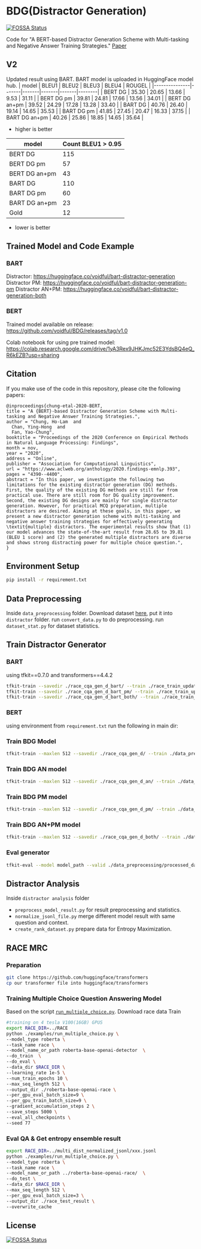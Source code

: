 # BDG(Distractor Generation)

[![FOSSA Status](https://app.fossa.com/api/projects/git%2Bgithub.com%2Fvoidful%2FBDG.svg?type=shield)](https://app.fossa.com/projects/git%2Bgithub.com%2Fvoidful%2FBDG?ref=badge_shield)

Code for "A BERT-based Distractor Generation Scheme with Multi-tasking and
Negative Answer Training Strategies."
[Paper](https://www.aclweb.org/anthology/2020.findings-emnlp.393/)

## V2

Updated result using BART. BART model is uploaded in HuggingFace model hub. |
model | BLEU1 | BLEU2 | BLEU3 | BLEU4 | ROUGEL |
|---------------|-------|-------|-------|-------|--------| | BERT DG | 35.30 |
20.65 | 13.66 | 9.53 | 31.11 | | BERT DG pm | 39.81 | 24.81 | 17.66 | 13.56 |
34.01 | | BERT DG an+pm | 39.52 | 24.29 | 17.28 | 13.28 | 33.40 | | BART DG |
40.76 | 26.40 | 19.14 | 14.65 | 35.53 | | BART DG pm | 41.85 | 27.45 | 20.47 |
16.33 | 37.15 | | BART DG an+pm | 40.26 | 25.86 | 18.85 | 14.65 | 35.64 |

- higher is better

| model         | Count BLEU1 > 0.95 |
| ------------- | ------------------ |
| BERT DG       | 115                |
| BERT DG pm    | 57                 |
| BERT DG an+pm | 43                 |
| BART DG       | 110                |
| BART DG pm    | 60                 |
| BART DG an+pm | 23                 |
| Gold          | 12                 |

- lower is better

## Trained Model and Code Example

### BART

Distractor: https://huggingface.co/voidful/bart-distractor-generation
Distractor PM: https://huggingface.co/voidful/bart-distractor-generation-pm
Distractor AN+PM: https://huggingface.co/voidful/bart-distractor-generation-both

### BERT

Trained model available on release:
https://github.com/voidful/BDG/releases/tag/v1.0

Colab notebook for using pre trained model:
https://colab.research.google.com/drive/1yA3Rex9JHKJmc52E3YdsBQ4eQ_R6kEZB?usp=sharing

## Citation

If you make use of the code in this repository, please cite the following
papers:

    @inproceedings{chung-etal-2020-BERT,
    title = "A {BERT}-based Distractor Generation Scheme with Multi-tasking and Negative Answer Training Strategies.",
    author = "Chung, Ho-Lam  and
      Chan, Ying-Hong  and
      Fan, Yao-Chung",
    booktitle = "Proceedings of the 2020 Conference on Empirical Methods in Natural Language Processing: Findings",
    month = nov,
    year = "2020",
    address = "Online",
    publisher = "Association for Computational Linguistics",
    url = "https://www.aclweb.org/anthology/2020.findings-emnlp.393",
    pages = "4390--4400",
    abstract = "In this paper, we investigate the following two limitations for the existing distractor generation (DG) methods. First, the quality of the existing DG methods are still far from practical use. There are still room for DG quality improvement. Second, the existing DG designs are mainly for single distractor generation. However, for practical MCQ preparation, multiple distractors are desired. Aiming at these goals, in this paper, we present a new distractor generation scheme with multi-tasking and negative answer training strategies for effectively generating \textit{multiple} distractors. The experimental results show that (1) our model advances the state-of-the-art result from 28.65 to 39.81 (BLEU 1 score) and (2) the generated multiple distractors are diverse and shows strong distracting power for multiple choice question.",
    }

## Environment Setup

```bash
pip install -r requirement.txt
```

## Data Preprocessing

Inside `data_preprocessing` folder.
Download dataset
[here](https://github.com/Yifan-Gao/Distractor-Generation-RACE), put it into
`distractor` folder.
run `convert_data.py` to do preprocessing.
run `dataset_stat.py` for dataset statistics.

## Train Distractor Generator

### BART

using tfkit==0.7.0 and transformers==4.4.2

```bash
tfkit-train --savedir ./race_cqa_gen_d_bart/ --train ./race_train_updated_cqa_dsep_a_bart.csv --test ./race_test_updated_cqa_dsep_a_bart.csv --model seq2seq  --config facebook/bart-base --batch 9 --epoch 10 --grad_accum 2 --no_eval;
tfkit-train --savedir ./race_cqa_gen_d_bart_pm/ --train ./race_train_updated_cqa_dsep_a_bart.csv --test ./race_test_updated_cqa_dsep_a_bart.csv --model seq2seq  --config facebook/bart-base --batch 9 --epoch 10 --grad_accum 2 --no_eval --likelihood pos;
tfkit-train --savedir ./race_cqa_gen_d_bart_both/ --train ./race_train_updated_cqa_dsep_a_bart.csv --test ./race_test_updated_cqa_dsep_a_bart.csv --model seq2seq  --config facebook/bart-base --batch 9 --epoch 10 --grad_accum 2 --no_eval --likelihood both;
```

### BERT

using environment from `requirement.txt`
run the following in main dir:

### Train BDG Model

```bash
tfkit-train --maxlen 512 --savedir ./race_cqa_gen_d/ --train ./data_preprocessing/processed_data/race_train_updated_cqa_dsep_a.csv --test ./data_preprocessing/processed_data/race_test_updated_cqa_dsep_a.csv --model onebyone --tensorboard  --config bert-base-cased --batch 30 --epoch 6;
```

### Train BDG AN model

```bash
tfkit-train --maxlen 512 --savedir ./race_cqa_gen_d_an/ --train ./data_preprocessing/processed_data/race_train_updated_cqa_dsep_a.csv --test ./data_preprocessing/processed_data/race_test_updated_cqa_dsep_a.csv --model onebyone-neg --tensorboard  --config bert-base-cased --batch 30 --epoch 6;
```

### Train BDG PM model

```bash
tfkit-train --maxlen 512 --savedir ./race_cqa_gen_d_pm/ --train ./data_preprocessing/processed_data/race_train_updated_cqa_dsep_a.csv --test ./data_preprocessing/processed_data/race_test_updated_cqa_dsep_a.csv --model onebyone-pos --tensorboard  --config bert-base-cased --batch 30 --epoch 6;
```

### Train BDG AN+PM model

```bash
tfkit-train --maxlen 512 --savedir ./race_cqa_gen_d_both/ --train ./data_preprocessing/processed_data/race_train_updated_cqa_dsep_a.csv --test ./data_preprocessing/processed_data/race_test_updated_cqa_dsep_a.csv --model onebyone-both --tensorboard  --config bert-base-cased --batch 30 --epoch 6;
```

### Eval generator

```bash
tfkit-eval --model model_path --valid ./data_preprocessing/processed_data/race_test_updated_cqa_dall.csv --metric nlg
```

## Distractor Analysis

Inside `distractor analysis` folder

- `preprocess_model_result.py` for result preprocessing and statistics.
- `normalize_jsonl_file.py` merge different model result with same question and
  context.
- `create_rank_dataset.py` prepare data for Entropy Maximization.

## RACE MRC

### Preparation

```bash
git clone https://github.com/huggingface/transformers
cp our transformer file into huggingface/transformers
```

### Training Multiple Choice Question Answering Model

Based on the script [`run_multiple_choice.py`](). Download race data Train

```bash
#training on 4 tesla V100(16GB) GPUS
export RACE_DIR=../RACE
python ./examples/run_multiple_choice.py \
--model_type roberta \
--task_name race \
--model_name_or_path roberta-base-openai-detector  \
--do_train  \
--do_eval \
--data_dir $RACE_DIR \
--learning_rate 1e-5 \
--num_train_epochs 10 \
--max_seq_length 512 \
--output_dir ./roberta-base-openai-race \
--per_gpu_eval_batch_size=9 \
--per_gpu_train_batch_size=9 \
--gradient_accumulation_steps 2 \
--save_steps 5000 \
--eval_all_checkpoints \
--seed 77
```

### Eval QA & Get entropy ensemble result

```bash
export RACE_DIR=../multi_dist_normalized_jsonl/xxx.jsonl
python ./examples/run_multiple_choice.py \
--model_type roberta \
--task_name race \
--model_name_or_path ../roberta-base-openai-race/  \
--do_test \
--data_dir $RACE_DIR \
--max_seq_length 512 \
--per_gpu_eval_batch_size=3 \
--output_dir ./race_test_result \
--overwrite_cache
```

## License

[![FOSSA Status](https://app.fossa.com/api/projects/git%2Bgithub.com%2Fvoidful%2FBDG.svg?type=large)](https://app.fossa.com/projects/git%2Bgithub.com%2Fvoidful%2FBDG?ref=badge_large)
